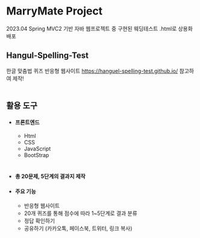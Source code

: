 # MarryMate Project
2023.04
Spring MVC2 기반 자바 웹프로젝트 중 구현된 웨딩테스트 .html로 상용화 배포


## Hangul-Spelling-Test
한글 맞춤법 퀴즈 반응형 웹사이트
https://hanguel-spelling-test.github.io/
참고하여 제작!
<br><br>

## 활용 도구
* #### 프론트엔드
  * Html
  * CSS
  * JavaScript
  * BootStrap
<br><br>

- #### 총 20문제, 5단계의 결과지 제작
- #### 주요 기능
  - 반응형 웹사이트
  - 20개 퀴즈를 통해 점수에 따라 1~5단계로 결과 분류
  - 정답 확인하기
  - 공유하기 (카카오톡, 페이스북, 트위터, 링크 복사)
